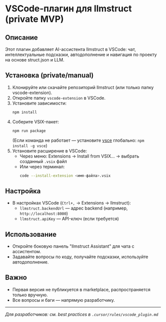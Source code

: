 # VSCode-плагин для llmstruct (private MVP)

## Описание

Этот плагин добавляет AI-ассистента llmstruct в VSCode: чат, интеллектуальные подсказки, автодополнение и навигация по проекту на основе struct.json и LLM.

## Установка (private/manual)

1. Клонируйте или скачайте репозиторий llmstruct (или только папку vscode-extension).
2. Откройте папку `vscode-extension` в VSCode.
3. Установите зависимости:
   ```bash
   npm install
   ```
4. Соберите VSIX-пакет:
   ```bash
   npm run package
   ```
   (Если команда не работает — установите [vsce](https://code.visualstudio.com/api/working-with-extensions/publishing-extension#packaging-extensions) глобально: `npm install -g vsce`)
5. Установите расширение в VSCode:
   - Через меню: Extensions → Install from VSIX... → выбрать созданный `.vsix` файл
   - Или через терминал:
     ```bash
     code --install-extension <имя-файла>.vsix
     ```

## Настройка

- В настройках VSCode (`Ctrl+,` → Extensions → llmstruct):
  - `llmstruct.backendUrl` — адрес backend (например, `http://localhost:8000`)
  - `llmstruct.apiKey` — API-ключ (если требуется)

## Использование

- Откройте боковую панель "llmstruct Assistant" для чата с ассистентом.
- Задавайте вопросы по коду, получайте подсказки, используйте автодополнение.

## Важно
- Первая версия не публикуется в marketplace, распространяется только вручную.
- Все вопросы и баги — напрямую разработчику.

---

_Для разработчиков: см. best practices в `.cursor/rules/vscode_plugin.md`_ 
